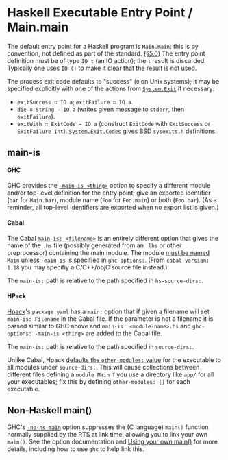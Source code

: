 Haskell Executable Entry Point / Main.main
==========================================

The default entry point for a Haskell program is `Main.main`; this is by
convention, not defined as part of the standard. [(§5.0)][h2010 5.0] The
entry point definition must be of type `IO τ` (an IO action); the τ result
is discarded. Typically one uses `IO ()` to make it clear that the result
is not used.

The process exit code defaults to "success" (`0` on Unix systems); it may
be specified explicitly with one of the actions from [`System.Exit`] if
necessary:
- `exitSuccess ∷ IO a`; `exitFailure ∷ IO a`.
- `die ∷ String → IO a`
  (writes given message to `stderr`, then `exitFailure`).
- `exitWith ∷ ExitCode → IO a`
  (construct `ExitCode` with `ExitSuccess` or `ExitFailure Int`).
  [`System.Exit.Codes`] gives BSD `sysexits.h` definitions.


main-is
-------

#### GHC

GHC provides the [`-main-is <thing>`] option to specify a different module
and/or top-level definition for the entry point; give an exported
identifier (`bar` for `Main.bar`), module name (`Foo` for `Foo.main`) or
both (`Foo.bar`). (As a reminder, all top-level identifiers are exported
when no export list is given.)

#### Cabal

The Cabal [`main-is: <filename>`] is an entirely different option that
gives the name of the `.hs` file (possibly generated from an `.lhs` or
other preprocessor) containing the main module. The module [must be named
`Main`][cabal#1847] unless `-main-is` is specified in `ghc-options:`. (From
`cabal-version: 1.18` you may specifiy a C/C++/objC source file instead.)

The `main-is:` path is relative to the path specified in `hs-source-dirs:`.

#### HPack

[Hpack]'s `package.yaml` has a `main:` option that if given a filename will
set `main-is: Filename` in the Cabal file. If the parameter is not a
filename it is parsed similar to GHC above and `main-is: <module-name>.hs`
and `ghc-options: -main-is <thing>` are added to the Cabal file.

The `main-is:` path is relative to the path specified in `source-dirs:`.

Unlike Cabal, Hpack [defaults the `other-modules:` value][Hp-om-def] for
the executable to all modules under `source-dirs:`. This will cause
collections between different files defining a `module Main` if you use a
directory like `app/` for all your executables; fix this by defining
`other-modules: []` for each executable.


Non-Haskell main()
------------------

GHC's [`-no-hs-main`] option suppresses the (C language) `main()` function
normally supplied by the RTS at link time, allowing you to link your own
`main()`. See the option documentation and [Using your own main()] for
more details, including how to use `ghc` to help link this.



<!-------------------------------------------------------------------->
[Hp-om-def]: https://github.com/sol/hpack?tab=readme-ov-file#executable-fields
[Hpack]: https://github.com/sol/hpack
[Using your own main()]: https://downloads.haskell.org/~ghc/9.2.1-rc1/docs/html/users_guide/exts/ffi.html#using-own-main
[`-main-is <thing>`]: https://downloads.haskell.org/~ghc/9.2.1-rc1/docs/html/users_guide/phases.html#ghc-flag--main-is%20%E2%9F%A8thing%E2%9F%A9
[`-no-hs-main`]: https://downloads.haskell.org/~ghc/9.2.1-rc1/docs/html/users_guide/phases.html#ghc-flag--no-hs-main
[`System.Exit.Codes`]: https://hackage.haskell.org/package/exit-codes-1.0.0/docs/System-Exit-Codes.html
[`System.Exit`]: https://hackage.haskell.org/package/base-4.16.0.0/docs/System-Exit.html
[`main-is: <filename>`]: https://cabal.readthedocs.io/en/3.6/cabal-package.html#pkg-field-executable-main-is
[cabal#1847]: https://github.com/haskell/cabal/issues/1847
[h2010 5.0]: https://www.haskell.org/onlinereport/haskell2010/haskellch5.html
